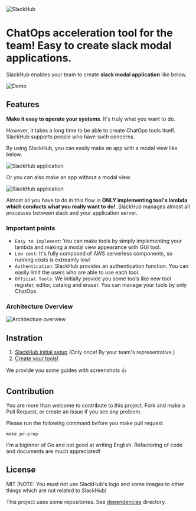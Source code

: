 ![SlackHub](https://github.com/Jimon-s/slackhub/blob/images/banner.png)

ChatOps acceleration tool for the team! Easy to create slack modal applications.
===

SlackHub enables your team to create **slack modal application** like below.

![Demo](https://github.com/Jimon-s/slackhub/blob/images/demo.gif)

## Features
**Make it easy to operate your systems**. It's truly what you want to do. 

However, it takes a long time to be able to create ChatOps tools itself. SlackHub supports people who have such concerns.

By using SlackHub, you can easily make an app with a modal view like below.

![SlackHub application](https://github.com/Jimon-s/slackhub/blob/images/flow.png)

Or you can also make an app without a modal view.

![SlackHub application](https://github.com/Jimon-s/slackhub/blob/images/flow_without_modal.png)

Almost all you have to do in this flow is **ONLY implementing tool's lambda which conducts what you really want to do!**. SlackHub manages almost all processes between slack and your application server. 

### Important points

- `Easy to implement`: You can make tools by simply implementing your lambda and making a modal view appearance with GUI tool.
- `Low cost`: It's fully composed of AWS serverless components, so running costs is extreamly low!
- `Authentication`: SlackHub provides an authentication function. You can easily limit the users who are able to use each tool.
- `Official Tools`: We initially provide you some tools like new tool register, editor, catalog and eraser. You can manage your tools by only ChatOps.

### Architecture Overview
![Architecture overview](https://github.com/Jimon-s/slackhub/blob/images/architecture.png)

## Instration
1. [SlackHub initial setup](https://github.com/Jimon-s/slackhub/blob/master/documents/guide_for_admin) (Only once! By your team's representative.)
2. [Create your tools!](https://github.com/Jimon-s/slackhub/blob/master/documents/guide_for_developer)

We provide you some guides with screenshots :+1:

## Contribution
You are more than welcome to contribute to this project. Fork and make a Pull Request, or create an Issue if you see any problem. 

Please run the following command before you make pull request.

```
make pr-prep
```

I'm a biginner of Go and not good at writing English. Refactoring of code and documents are much appreciated!

## License
MIT (NOTE: You must not use SlackHub's logo and some images to other things which are not related to SlackHub)

This project uses some repositories. See [dependencies](https://github.com/Jimon-s/slackhub/blob/master/dependency) directory.
